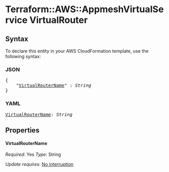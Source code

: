 # Terraform::AWS::AppmeshVirtualService VirtualRouter

## Syntax

To declare this entity in your AWS CloudFormation template, use the following syntax:

### JSON

<pre>
{
    "<a href="#virtualroutername" title="VirtualRouterName">VirtualRouterName</a>" : <i>String</i>
}
</pre>

### YAML

<pre>
<a href="#virtualroutername" title="VirtualRouterName">VirtualRouterName</a>: <i>String</i>
</pre>

## Properties

#### VirtualRouterName

_Required_: Yes
_Type_: String

_Update requires_: [No interruption](https://docs.aws.amazon.com/AWSCloudFormation/latest/UserGuide/using-cfn-updating-stacks-update-behaviors.html#update-no-interrupt)


